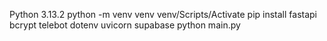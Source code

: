 Python 3.13.2
python -m venv venv
venv/Scripts/Activate
pip install fastapi bcrypt telebot dotenv uvicorn supabase
python main.py
